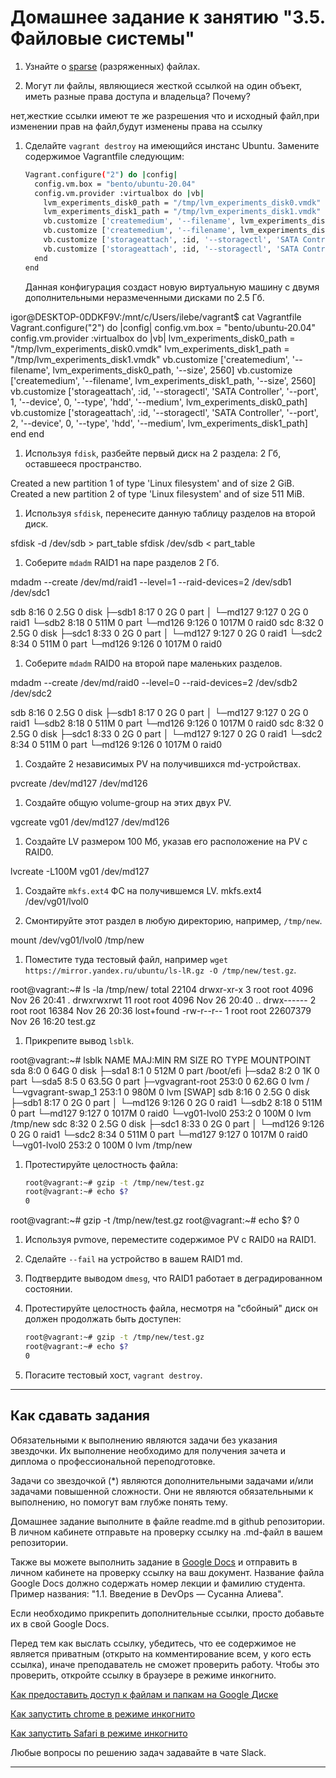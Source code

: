 # Домашнее задание к занятию "3.5. Файловые системы"

1. Узнайте о [sparse](https://ru.wikipedia.org/wiki/%D0%A0%D0%B0%D0%B7%D1%80%D0%B5%D0%B6%D1%91%D0%BD%D0%BD%D1%8B%D0%B9_%D1%84%D0%B0%D0%B9%D0%BB) (разряженных) файлах.

1. Могут ли файлы, являющиеся жесткой ссылкой на один объект, иметь разные права доступа и владельца? Почему?

нет,жесткие ссылки имеют те же разрешения что и исходный файл,при изменении прав на файл,будут изменены права на ссылку

1. Сделайте `vagrant destroy` на имеющийся инстанс Ubuntu. Замените содержимое Vagrantfile следующим:

    ```bash
    Vagrant.configure("2") do |config|
      config.vm.box = "bento/ubuntu-20.04"
      config.vm.provider :virtualbox do |vb|
        lvm_experiments_disk0_path = "/tmp/lvm_experiments_disk0.vmdk"
        lvm_experiments_disk1_path = "/tmp/lvm_experiments_disk1.vmdk"
        vb.customize ['createmedium', '--filename', lvm_experiments_disk0_path, '--size', 2560]
        vb.customize ['createmedium', '--filename', lvm_experiments_disk1_path, '--size', 2560]
        vb.customize ['storageattach', :id, '--storagectl', 'SATA Controller', '--port', 1, '--device', 0, '--type', 'hdd', '--medium', lvm_experiments_disk0_path]
        vb.customize ['storageattach', :id, '--storagectl', 'SATA Controller', '--port', 2, '--device', 0, '--type', 'hdd', '--medium', lvm_experiments_disk1_path]
      end
    end
    ```

    Данная конфигурация создаст новую виртуальную машину с двумя дополнительными неразмеченными дисками по 2.5 Гб.

igor@DESKTOP-0DDKF9V:/mnt/c/Users/ilebe/vagrant$ cat Vagrantfile
Vagrant.configure("2") do |config|
  config.vm.box = "bento/ubuntu-20.04"
  config.vm.provider :virtualbox do |vb|
    lvm_experiments_disk0_path = "/tmp/lvm_experiments_disk0.vmdk"
    lvm_experiments_disk1_path = "/tmp/lvm_experiments_disk1.vmdk"
    vb.customize ['createmedium', '--filename', lvm_experiments_disk0_path, '--size', 2560]
    vb.customize ['createmedium', '--filename', lvm_experiments_disk1_path, '--size', 2560]
    vb.customize ['storageattach', :id, '--storagectl', 'SATA Controller', '--port', 1, '--device', 0, '--type', 'hdd', '--medium', lvm_experiments_disk0_path]
    vb.customize ['storageattach', :id, '--storagectl', 'SATA Controller', '--port', 2, '--device', 0, '--type', 'hdd', '--medium', lvm_experiments_disk1_path]
  end
end



1. Используя `fdisk`, разбейте первый диск на 2 раздела: 2 Гб, оставшееся пространство.

Created a new partition 1 of type 'Linux filesystem' and of size 2 GiB.
Created a new partition 2 of type 'Linux filesystem' and of size 511 MiB.

1. Используя `sfdisk`, перенесите данную таблицу разделов на второй диск.

sfdisk -d /dev/sdb > part_table
sfdisk /dev/sdb < part_table

1. Соберите `mdadm` RAID1 на паре разделов 2 Гб.

mdadm --create /dev/md/raid1 --level=1 --raid-devices=2 /dev/sdb1 /dev/sdc1

sdb                    8:16   0  2.5G  0 disk
├─sdb1                 8:17   0    2G  0 part
│ └─md127              9:127  0    2G  0 raid1
└─sdb2                 8:18   0  511M  0 part
  └─md126              9:126  0 1017M  0 raid0
sdc                    8:32   0  2.5G  0 disk
├─sdc1                 8:33   0    2G  0 part
│ └─md127              9:127  0    2G  0 raid1
└─sdc2                 8:34   0  511M  0 part
  └─md126              9:126  0 1017M  0 raid0


1. Соберите `mdadm` RAID0 на второй паре маленьких разделов.

 mdadm --create /dev/md/raid0 --level=0 --raid-devices=2 /dev/sdb2 /dev/sdc2


sdb                    8:16   0  2.5G  0 disk
├─sdb1                 8:17   0    2G  0 part
│ └─md127              9:127  0    2G  0 raid1
└─sdb2                 8:18   0  511M  0 part
  └─md126              9:126  0 1017M  0 raid0
sdc                    8:32   0  2.5G  0 disk
├─sdc1                 8:33   0    2G  0 part
│ └─md127              9:127  0    2G  0 raid1
└─sdc2                 8:34   0  511M  0 part
  └─md126              9:126  0 1017M  0 raid0

1. Создайте 2 независимых PV на получившихся md-устройствах.

pvcreate /dev/md127 /dev/md126

1. Создайте общую volume-group на этих двух PV.

vgcreate vg01 /dev/md127 /dev/md126

1. Создайте LV размером 100 Мб, указав его расположение на PV с RAID0.

lvcreate -L100M vg01 /dev/md127

1. Создайте `mkfs.ext4` ФС на получившемся LV.
mkfs.ext4 /dev/vg01/lvol0


1. Смонтируйте этот раздел в любую директорию, например, `/tmp/new`.

mount /dev/vg01/lvol0 /tmp/new

1. Поместите туда тестовый файл, например `wget https://mirror.yandex.ru/ubuntu/ls-lR.gz -O /tmp/new/test.gz`.

root@vagrant:~# ls -la /tmp/new/
total 22104
drwxr-xr-x  3 root root     4096 Nov 26 20:41 .
drwxrwxrwt 11 root root     4096 Nov 26 20:40 ..
drwx------  2 root root    16384 Nov 26 20:36 lost+found
-rw-r--r--  1 root root 22607379 Nov 26 16:20 test.gz

1. Прикрепите вывод `lsblk`.

root@vagrant:~# lsblk
NAME                 MAJ:MIN RM  SIZE RO TYPE  MOUNTPOINT
sda                    8:0    0   64G  0 disk
├─sda1                 8:1    0  512M  0 part  /boot/efi
├─sda2                 8:2    0    1K  0 part
└─sda5                 8:5    0 63.5G  0 part
  ├─vgvagrant-root   253:0    0 62.6G  0 lvm   /
  └─vgvagrant-swap_1 253:1    0  980M  0 lvm   [SWAP]
sdb                    8:16   0  2.5G  0 disk
├─sdb1                 8:17   0    2G  0 part
│ └─md126              9:126  0    2G  0 raid1
└─sdb2                 8:18   0  511M  0 part
  └─md127              9:127  0 1017M  0 raid0
    └─vg01-lvol0     253:2    0  100M  0 lvm   /tmp/new
sdc                    8:32   0  2.5G  0 disk
├─sdc1                 8:33   0    2G  0 part
│ └─md126              9:126  0    2G  0 raid1
└─sdc2                 8:34   0  511M  0 part
  └─md127              9:127  0 1017M  0 raid0
    └─vg01-lvol0     253:2    0  100M  0 lvm   /tmp/new


1. Протестируйте целостность файла:

    ```bash
    root@vagrant:~# gzip -t /tmp/new/test.gz
    root@vagrant:~# echo $?
    0
    ```
   

root@vagrant:~# gzip -t /tmp/new/test.gz
root@vagrant:~# echo $?
0

1. Используя pvmove, переместите содержимое PV с RAID0 на RAID1.

1. Сделайте `--fail` на устройство в вашем RAID1 md.

1. Подтвердите выводом `dmesg`, что RAID1 работает в деградированном состоянии.

1. Протестируйте целостность файла, несмотря на "сбойный" диск он должен продолжать быть доступен:

    ```bash
    root@vagrant:~# gzip -t /tmp/new/test.gz
    root@vagrant:~# echo $?
    0
    ```

1. Погасите тестовый хост, `vagrant destroy`.

 
 ---

## Как сдавать задания

Обязательными к выполнению являются задачи без указания звездочки. Их выполнение необходимо для получения зачета и диплома о профессиональной переподготовке.

Задачи со звездочкой (*) являются дополнительными задачами и/или задачами повышенной сложности. Они не являются обязательными к выполнению, но помогут вам глубже понять тему.

Домашнее задание выполните в файле readme.md в github репозитории. В личном кабинете отправьте на проверку ссылку на .md-файл в вашем репозитории.

Также вы можете выполнить задание в [Google Docs](https://docs.google.com/document/u/0/?tgif=d) и отправить в личном кабинете на проверку ссылку на ваш документ.
Название файла Google Docs должно содержать номер лекции и фамилию студента. Пример названия: "1.1. Введение в DevOps — Сусанна Алиева".

Если необходимо прикрепить дополнительные ссылки, просто добавьте их в свой Google Docs.

Перед тем как выслать ссылку, убедитесь, что ее содержимое не является приватным (открыто на комментирование всем, у кого есть ссылка), иначе преподаватель не сможет проверить работу. Чтобы это проверить, откройте ссылку в браузере в режиме инкогнито.

[Как предоставить доступ к файлам и папкам на Google Диске](https://support.google.com/docs/answer/2494822?hl=ru&co=GENIE.Platform%3DDesktop)

[Как запустить chrome в режиме инкогнито ](https://support.google.com/chrome/answer/95464?co=GENIE.Platform%3DDesktop&hl=ru)

[Как запустить  Safari в режиме инкогнито ](https://support.apple.com/ru-ru/guide/safari/ibrw1069/mac)

Любые вопросы по решению задач задавайте в чате Slack.

---
